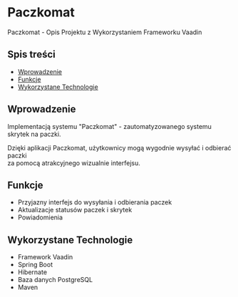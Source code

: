 # Paczkomat
Paczkomat - Opis Projektu z Wykorzystaniem Frameworku Vaadin

## Spis treści

- [Wprowadzenie](#wprowadzenie)
- [Funkcje](#funkcje)
- [Wykorzystane Technologie](#wykorzystane-technologie)

## Wprowadzenie
Implementacją systemu "Paczkomat" - zautomatyzowanego systemu skrytek na paczki.  

Dzięki aplikacji Paczkomat, użytkownicy mogą wygodnie wysyłać i odbierać paczki  
za pomocą atrakcyjnego wizualnie interfejsu.

## Funkcje
- Przyjazny interfejs do wysyłania i odbierania paczek  
- Aktualizacje statusów paczek i skrytek  
- Powiadomienia  

## Wykorzystane Technologie
- Framework Vaadin
- Spring Boot
- Hibernate
- Baza danych PostgreSQL
- Maven
